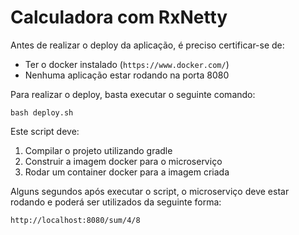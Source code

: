 # Calculadora com RxNetty

Antes de realizar o deploy da aplicação, é preciso certificar-se de:
* Ter o docker instalado (```https://www.docker.com/```)
* Nenhuma aplicação estar rodando na porta 8080

Para realizar o deploy, basta executar o seguinte comando:
```
bash deploy.sh
```

Este script deve:
1. Compilar o projeto utilizando gradle
2. Construir a imagem docker para o microserviço
3. Rodar um container docker para a imagem criada

Alguns segundos após executar o script, o microserviço deve estar rodando e poderá ser utilizados da seguinte forma:
```
http://localhost:8080/sum/4/8
```
